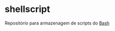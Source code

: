 # shellscript

Repositório para armazenagem de scripts do [Bash](https://pt.wikipedia.org/wiki/Bash)


